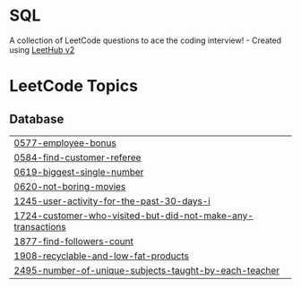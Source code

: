 # SQL
A collection of LeetCode questions to ace the coding interview! - Created using [LeetHub v2](https://github.com/arunbhardwaj/LeetHub-2.0)

<!---LeetCode Topics Start-->
# LeetCode Topics
## Database
|  |
| ------- |
| [0577-employee-bonus](https://github.com/BeAsAkash/SQL/tree/master/0577-employee-bonus) |
| [0584-find-customer-referee](https://github.com/BeAsAkash/SQL/tree/master/0584-find-customer-referee) |
| [0619-biggest-single-number](https://github.com/BeAsAkash/SQL/tree/master/0619-biggest-single-number) |
| [0620-not-boring-movies](https://github.com/BeAsAkash/SQL/tree/master/0620-not-boring-movies) |
| [1245-user-activity-for-the-past-30-days-i](https://github.com/BeAsAkash/SQL/tree/master/1245-user-activity-for-the-past-30-days-i) |
| [1724-customer-who-visited-but-did-not-make-any-transactions](https://github.com/BeAsAkash/SQL/tree/master/1724-customer-who-visited-but-did-not-make-any-transactions) |
| [1877-find-followers-count](https://github.com/BeAsAkash/SQL/tree/master/1877-find-followers-count) |
| [1908-recyclable-and-low-fat-products](https://github.com/BeAsAkash/SQL/tree/master/1908-recyclable-and-low-fat-products) |
| [2495-number-of-unique-subjects-taught-by-each-teacher](https://github.com/BeAsAkash/SQL/tree/master/2495-number-of-unique-subjects-taught-by-each-teacher) |
<!---LeetCode Topics End-->